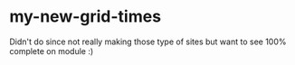 # my-new-grid-times

Didn't do since not really making those type of sites but want to see 100% complete on module :)
